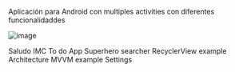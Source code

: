 Aplicación para Android con multiples activities con diferentes funcionalidaddes

![image](https://github.com/user-attachments/assets/4b7e0f0e-05b5-4c13-b9dc-782c3d89289b)

Saludo
IMC
To do App
Superhero searcher
RecyclerView example
Architecture MVVM example
Settings


